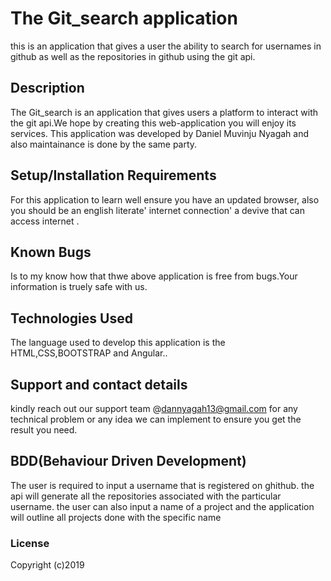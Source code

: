# The Git_search application
this is an application that gives a user the ability to search for usernames in github as well as the repositories in github using the git api. 
## Description
The Git_search is an application that gives users a platform to interact with the git api.We hope by creating this web-application 
you will enjoy its services.
This application was developed by Daniel Muvinju Nyagah and also maintainance is done by the same party.
## Setup/Installation Requirements
For this application to learn well ensure you have an updated browser,
 also you should be an english literate'
 internet connection'
 a devive that can access internet .
## Known Bugs
 Is to my know how that thwe above application is free from bugs.Your information is truely safe with us.
## Technologies Used
The language used to develop this application is the HTML,CSS,BOOTSTRAP and Angular.. 
## Support and contact details
 kindly reach out our support team @dannyagah13@gmail.com for any technical problem or any idea we can implement to ensure you get the result you need.
## BDD(Behaviour Driven Development)
The user is required to input a username that is registered on ghithub.
the api will generate all the repositories associated with the particular username.
the user can also input a name of a project and the application will outline all projects done with the specific name
### License

Copyright (c)2019 
